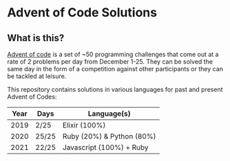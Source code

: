 # Advent of Code Solutions

## What is this?
[Advent of code](https://adventofcode.com) is a set of ~50 programming challenges that come out at a rate of 2 problems per day from December 1-25. They can be solved the same day in the form of a competition against other participants or they can be tackled at leisure.

This repository contains solutions in various languages for past and present Advent of Codes:

| Year        | Days        | Language(s)               |
| ----------- | ----------- | ------------------------- |
| 2019        | 2/25        | Elixir (100%)             |
| 2020        | 25/25       | Ruby (20%) & Python (80%) |
| 2021        | 22/25       | Javascript (100%) + Ruby  |
